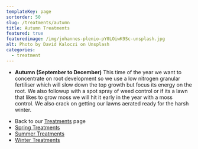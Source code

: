 ```yaml
---
templateKey: page
sortorder: 50
slug: /treatments/autumn
title: Autumn Treatments
featured: true
featuredimage: /img/johannes-plenio-pY0LOiwK9Sc-unsplash.jpg
alt: Photo by David Kaloczi on Unsplash
categories:
  - treatment
---
```


* **Autumn (September to December)**
  This time of the year we want to concentrate on root development so we use a low nitrogen granular fertiliser which will slow down the top growth but focus its energy on the root. We also followup with a spot spray of weed control or if its a lawn that likes to grow moss we will hit it early in the year with a moss control.  We also crack on getting our lawns aerated ready for the harsh winter.

- Back to our [Treatments](/treatments) page
- [Spring Treatments](/treatments/spring)
- [Summer Treatments](/treatments/summer)
- [Winter Treatments](/treatments/winter)